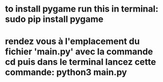 # to install pygame run this in terminal: sudo pip install pygame 
# rendez vous à l'emplacement du fichier 'main.py' avec la commande cd puis dans le terminal lancez cette commande: python3 main.py

